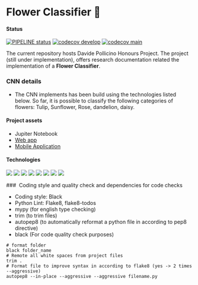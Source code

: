 # Flower Classifier 🍃

#### Status
[![PIPELINE status](https://github.com/omonimus1/plant_classification/actions/workflows/django.yml/badge.svg)](https://github.com/Potatoapp/backend-and-services-potato/actions/workflows/django.yml)
[![codecov develop](https://codecov.io/gh/omonimus1/plant_classification/branch/develop/graph/badge.svg?token=MXVI6OEXK9)](https://codecov.io/gh/omonimus1/plant_classification)
[![codecov main](https://codecov.io/gh/omonimus1/plant_classification/branch/main/graph/badge.svg?token=MXVI6OEXK9)](https://codecov.io/gh/omonimus1/plant_classification)


The current repository hosts Davide Pollicino Honours Project.
The project (still under implementation),
offers research documentation related the implementation of a **Flower Classifier**.

### CNN details
* The CNN implements has been build using the technologies listed below.
So far, it is possible to classify the following categories of flowers: Tulip, Sunflower, Rose, dandelion, daisy.

#### Project assets
* Jupiter Notebook
* [Web app](webAppClassifier/README.md)
* [Mobile Application](recognition_app/README.md)
#### Technologies

<img src="https://img.shields.io/badge/Django-092E20?style=for-the-badge&logo=django&logoColor=white">
<img src="https://img.shields.io/badge/Python-14354C?style=for-the-badge&logo=python&logoColor=white">
<img src="https://img.shields.io/badge/Heroku-430098?style=for-the-badge&logo=heroku&logoColor=white">
<img src="https://img.shields.io/badge/HTML5-E34F26?style=for-the-badge&logo=html5&logoColor=white">
<img src="https://img.shields.io/badge/CSS3-1572B6?style=for-the-badge&logo=css3&logoColor=white">
<img src="https://img.shields.io/badge/JavaScript-F7DF1E?style=for-the-badge&logo=javascript&logoColor=black">
<img src="https://img.shields.io/badge/Flutter-02569B?style=for-the-badge&logo=flutter&logoColor=white">
<img src="https://img.shields.io/badge/PostgreSQL-316192?style=for-the-badge&logo=postgresql&logoColor=white">

###  Coding style and quality check and dependencies for code checks
* Coding style: Black
* Python Lint: Flake8, flake8-todos
* mypy (for english type checking)
* trim (to trim files)
* autopep8 (to automatically reformat a python file in according to pep8 directive)
* black (For code quality check purposes)
```
# format folder
black folder_name
# Remote all white spaces from project files
trim .
# Format file to improve syntax in according to flake8 (yes -> 2 times --aggressive)
autopep8 --in-place --aggressive --aggressive filename.py
```
